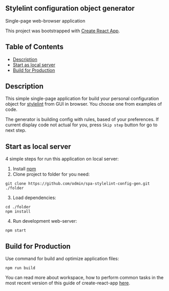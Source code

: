 ## Stylelint configuration object generator

Single-page web-browser application

This project was bootstrapped with [Create React App](https://github.com/facebookincubator/create-react-app).

## Table of Contents

- [Description](#description)
- [Start as local server](#start-as-local-server)
- [Build for Production](#build-for-production)

## Description

This simple single-page application for build your personal configuration object for [stylelint](//stylelint.io) from GUI in browser. You choose one from examples of code.

The generator is building config with rules, based of your preferences. If current display code not actual for you, press `Skip step` button for go to next step.

## Start as local server

4 simple steps for run this application on local server:

1. Install [npm](https://nodejs.org/)
2. Clone project to folder for you need:
```
git clone https://github.com/odmin/spa-stylelint-config-gen.git ./folder
```
3. Load dependencies:
```
cd ./folder
npm install
```
4. Run development web-server:
```
npm start
```

## Build for Production

Use command for build and optimize application files:
```
npm run build
```
You can read more about workspace, how to perform common tasks in the most recent version of this guide of create-react-app [here](https://github.com/facebookincubator/create-react-app/blob/master/packages/react-scripts/template/README.md).

